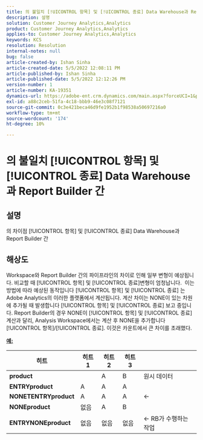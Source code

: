 ```yaml
---
title: 의 불일치 [!UICONTROL 항목] 및 [!UICONTROL 종료] Data Warehouse과 Report Builder 간
description: 설명
solution: Customer Journey Analytics,Analytics
product: Customer Journey Analytics,Analytics
applies-to: Customer Journey Analytics,Analytics
keywords: KCS
resolution: Resolution
internal-notes: null
bug: false
article-created-by: Ishan Sinha
article-created-date: 5/5/2022 12:08:11 PM
article-published-by: Ishan Sinha
article-published-date: 5/5/2022 12:12:26 PM
version-number: 1
article-number: KA-19351
dynamics-url: https://adobe-ent.crm.dynamics.com/main.aspx?forceUCI=1&pagetype=entityrecord&etn=knowledgearticle&id=92c7a606-6ccc-ec11-a7b5-6045bd00db25
exl-id: a88c2ceb-51fa-4c18-bbb9-46e3c08f7121
source-git-commit: 0c3e421beca46d9fe1952b1f98538a50697216a0
workflow-type: tm+mt
source-wordcount: '174'
ht-degree: 10%

---
```


# 의 불일치 [!UICONTROL 항목] 및 [!UICONTROL 종료] Data Warehouse과 Report Builder 간

## 설명

의 차이점 [!UICONTROL 항목] 및 [!UICONTROL 종료] Data Warehouse과 Report Builder 간

## 해상도


Workspace와 Report Builder 간의 파이프라인의 차이로 인해 일부 변형이 예상됩니다. 비교할 때 [!UICONTROL 항목] 및 [!UICONTROL 종료]변형이 엄청납니다. 
이는 방법에 따라 예상된 동작입니다 [!UICONTROL 항목] 및 [!UICONTROL 종료] 는 Adobe Analytics의 이러한 플랫폼에서 계산됩니다. 계산 차이는 NONE이 있는 차원에 추가될 때 발생합니다 [!UICONTROL 항목] 및 [!UICONTROL 종료] 보고 중입니다. Report Builder의 경우 NONE이 [!UICONTROL 항목] 및 [!UICONTROL 종료] 계산과 달리, Analysis Workspace에서는 계산 후 NONE을 추가합니다 [!UICONTROL 항목]/[!UICONTROL 종료]. 이것은 카운트에서 큰 차이를 초래했다.

<u><b>예:</b></u>


| <b>히트</b> | <b>히트 1</b> | <b>히트 2</b> | <b>히트 3</b> |   |
| --- | --- | --- | --- | --- |
| <b>product</b> |   | A | B | 원시 데이터 |
| <b>ENTRYproduct</b> | A | A | A |   |
| <b>NONETENTRYproduct</b> | A | A | A | ← |
| <b>NONEproduct</b> | 없음 | A | B |   |
| <b>ENTRYNONEproduct</b> | 없음 | 없음 | 없음 | ← RB가 수행하는 작업 |
